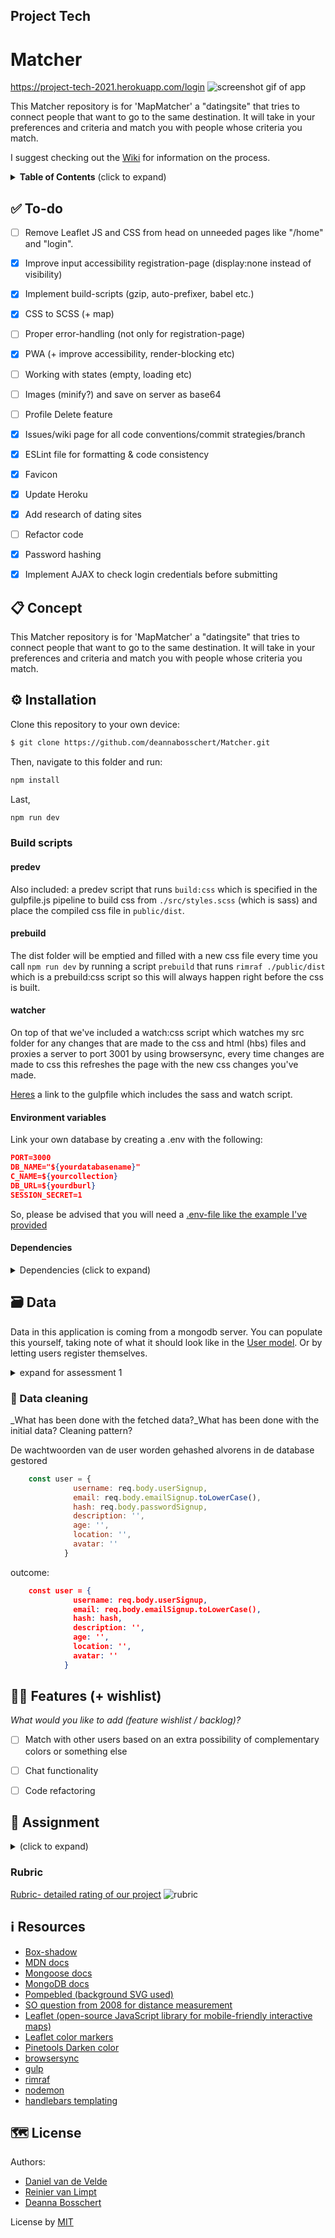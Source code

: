 ## Project Tech

# Matcher
https://project-tech-2021.herokuapp.com/login
![screenshot gif of app](https://cleanshot-cloud-fra.s3.eu-central-1.amazonaws.com/media/8774/O2VNl7CwZtQMg21eYtqWaT1FtR8gJQg8vrc0c7HF.gif?X-Amz-Content-Sha256=UNSIGNED-PAYLOAD&X-Amz-Security-Token=IQoJb3JpZ2luX2VjEHoaDGV1LWNlbnRyYWwtMSJIMEYCIQCGyxCmzK3XDOXdVMGUa6903SfyasFCc%2FZXLXV1PzwadQIhAI1PbVg5v3rA3pMWwx7VeVm7NP89kbuy0xBJ0cNhmpF5Kp8CCEMQABoMOTE5NTE0NDkxNjc0Igz8iMaWVVBIqm9VVCYq%2FAFSI%2Fj7ICPj28%2BWZUbLnxY0N%2BqQRjzmEabsnfoJGTOzu2LviHuzBghneEdIcZ5zfVUPeNNhRtXiNsNJhmB5hux1WakBuO4FtA7eZRiFWU9urE0QSOkZ%2BGj1YCvjlPsqhlMe2dDouQxpZmcprfiHuQT7BCJG0p0JwiRhiPr7sLNrjiqMJ11VW1zpyAIMRnA%2B7ySRKK59sMzbZE8EvbxJyDvqf7LxW8cBAecRnQsR24NvIiWa1Ugo5R42JQT3iz6oKEwEtXvu5lgHp50%2FMxdg%2BRJv29H5lZH8lIs2L0JTXjPxnGhAPqKjOFoY8SLZDhkl4upxdUJHrqpxs%2FfYLcQwmYmnhgY6mQFyiyBqVdGrUtHq1NLqXLj3Pg7%2B4tQE8krXdpsRsZ0wptog1vNj8s3%2BjzLBkg6jSA5qMzodzP766kFXyncGVbrSW1wHZQviHtb4pv0u1axVRRPmX2jPL%2F9jINiszfbQoqO5XJzJBp6dYW5vTLbmDHMrv0BSmZ8GExAvW6xIjW8GEB2MC9JDGcR1yRoD1LhxTxat3XC8PUTC%2Fi0%3D&X-Amz-Algorithm=AWS4-HMAC-SHA256&X-Amz-Credential=ASIA5MF2VVMNHOKAAN7I%2F20210616%2Feu-central-1%2Fs3%2Faws4_request&X-Amz-Date=20210616T094352Z&X-Amz-SignedHeaders=host&X-Amz-Expires=300&X-Amz-Signature=086b409c42db57c871319c9d16e3d29d764a581b6259b648768519f7c51a381a)


This Matcher repository is for 'MapMatcher' a "datingsite" that tries to connect people that want to go to the same destination.
It will take in your preferences and criteria and match you with people whose criteria you match.

I suggest checking out the [Wiki](https://github.com/DanielvandeVelde/Matcher/wiki) for information on the process.  

<details>
  <summary><strong>Table of Contents</strong> (click to expand)</summary>

<!-- toc -->


- [Project Tech](#project-tech)
- [✅ To-do](#-to-do)
- [📋 Concept](#-concept)
- [⚙️ Installation](#-installation)
  - [Build scripts](#build-scripts)
    - [predev](#predev)
    - [prebuild](#prebuild)
    - [watcher](#watcher)
    - [Environment variables](#environment-variables)
    - [Dependencies](#dependencies)
- [🗃 Data](#-data)
  - [🐒 API](#-api)
    - [Properties](#properties)
    - [Rate limiting](#rate-limiting)
  - [💽 Data cleaning](#-data-cleaning)
- [👯🏿‍ Features (+ wishlist)](#-features--wishlist)
- [🏫 Assignment](#-assignment)
  - [Learning goals](#learning-goals)
  - [Goals 🐒](#goals-)
  - [Rubric](#rubric)
- [ℹ️ Resources](#-resources)
- [🗺️ License](#-license)

<!-- tocstop -->

</details>
 
## ✅ To-do
- [ ] Remove Leaflet JS and CSS from head on unneeded pages like "/home" and "login".
- [x] Improve input accessibility registration-page (display:none instead of visibility)
- [x] Implement build-scripts (gzip, auto-prefixer, babel etc.)
- [x] CSS to SCSS (+ map)
- [ ] Proper error-handling (not only for registration-page)
- [x] PWA (+ improve accessibility, render-blocking etc)
- [ ] Working with states (empty, loading etc)
- [ ] Images (minify?) and save on server as base64
- [ ] Profile Delete feature
- [x] Issues/wiki page for all code conventions/commit strategies/branch
- [x] ESLint file for formatting & code consistency
- [x] Favicon
- [x] Update Heroku
- [x] Add research of dating sites
- [ ] Refactor code
- [x] Password hashing
- [x] Implement AJAX to check login credentials before submitting


## 📋 Concept

This Matcher repository is for 'MapMatcher' a "datingsite" that tries to connect people that want to go to the same destination.
It will take in your preferences and criteria and match you with people whose criteria you match.


## ⚙️ Installation
Clone this repository to your own device:
```bash
$ git clone https://github.com/deannabosschert/Matcher.git
```
Then, navigate to this folder and run:

```bash
npm install
```

Last,

```bash
npm run dev
```

### Build scripts
#### predev
Also included: a predev script that runs `build:css` which is specified in the gulpfile.js pipeline to build css from `./src/styles.scss` (which is sass) and place the compiled css file in `public/dist`.

#### prebuild
The dist folder will be emptied and filled with a new css file every time you call `npm run dev` by running a script `prebuild` that runs `rimraf ./public/dist` which is a prebuild:css script so this will always happen right before the css is built.

#### watcher
On top of that we've included a watch:css script which watches my src folder for any changes that are made to the css and html (hbs) files and proxies a server to port 3001 by using browsersync, every time changes are made to css this refreshes the page with the new css changes you've made.

[Heres](https://github.com/ReiniervanLimpt/project-tech-21/blob/main/gulpfile.js) a link to the gulpfile which includes the sass and watch script.


#### Environment variables
Link your own database by creating a .env with the following:

```json
PORT=3000
DB_NAME="${yourdatabasename}"
C_NAME=${yourcollection}
DB_URL=${yourdburl}
SESSION_SECRET=1

```
So, please be advised that you will need a [.env-file like the example I've provided](https://github.com/DanielvandeVelde/Matcher/blob/main/.env.example)


#### Dependencies

<details>
  <summary>Dependencies (click to expand)</summary>
```json
 "devDependencies": {
    "cross-env": "^7.0.2",
    "node-sass": "^4.14.1",
    "node-sass-glob-importer": "^5.3.2",
    "nodemon": "^2.0.2",
    "npm-run-all": "^4.1.5"
  },
  "dependencies": {
    "bcrypt": "^5.0.1",
    "body-parser": "^1.19.0",
    "connect-mongodb-session": "^2.4.1",
    "dotenv": "^8.2.0",
    "ejs": "^3.0.1",
    "express": "^4.17.1",
    "express-liquid": "^0.2.6",
    "express-session": "^1.17.1",
    "fs": "^0.0.1-security",
    "gyp": "^0.5.0",
    "heroku": "^7.2.0",
    "liquidjs": "^9.25.0",
    "mongodb": "^3.6.6",
    "mongoose": "^5.9.10",
    "multer": "^1.4.2",
    "node-fetch": "^2.6.0",
    "node-gyp": "^3.8.0",
    "rebuild": "^0.1.2"
  }
```
</details>


## 🗃 Data

Data in this application is coming from a mongodb server.
You can populate this yourself, taking note of what it should look like in the [User model](https://github.com/DanielvandeVelde/Matcher/blob/main/models/user.js).
Or by letting users register themselves.

<details>
  <summary>expand for assessment 1</summary>

### 🐒 API
_What external data source is featured in your project and what are its properties?_ 


Ik gebruik de ColorAPI, te vinden op https://www.thecolorapi.com/.

Hier haal ik de 'named color' op van de user, en gebruik ik de data van complementaire kleuren als matcher.


#### Properties
- Every color object returned by the API

- Is named (from a matched dataset of over 2000 names+colors) e.g. #24B1E0 == Cerulean
- Has an image URL for demonstration e.g. Cerulean image
- Is transposed into hex, rgb, cmyk, hsl, hsv and XYZ formats
- Is matched to a best-contrst color for text overlay, etc

#### Rate limiting
Niet vermeld!

  </details>
  
  
### 💽 Data cleaning
_What has been done with the fetched data?_What has been done with the initial data? Cleaning pattern?

De wachtwoorden van de user worden gehashed alvorens in de database gestored

```js
    const user = {
              username: req.body.userSignup,
              email: req.body.emailSignup.toLowerCase(),
              hash: req.body.passwordSignup,
              description: '',
              age: '',
              location: '',
              avatar: ''
            }
```

outcome:
```json
    const user = {
              username: req.body.userSignup,
              email: req.body.emailSignup.toLowerCase(),
              hash: hash,
              description: '',
              age: '',
              location: '',
              avatar: ''
            }
```

## 👯🏿‍ Features (+ wishlist)
_What would you like to add (feature wishlist / backlog)?_ 

- [ ] Match with other users based on an extra possibility of complementary colors or something else
- [ ] Chat functionality
- [ ] Code refactoring


## 🏫 Assignment
<details>
  <summary></strong> (click to expand)</summary>
We’ll focus on what it means to be a web developer, the current landscape of that space, and topics such as privacy, security, diversity, inclusion, accessibility, communication and team work.


### Learning goals

- You can design and develop a dynamic matching web application
- You can use version control using Git and GitHub
- You can navigate the terminal and set-up your own development environment
- You can write documentation that other developers understand
- You can explain your code and the cohesion of your application
- You can recognise good quality code, collaborate and review other people's code

### Goals 🐒
- Version control with Git (week 1)
- Write docs in markdown (week 1)
- Navigate the command line (week 2)
- Code quality and linting (week 3)
- Review code and understand code quality (week 4)
- Collaborate on GitHub with other developers (week 5)
- Learn about production environments and deployment (week 6)
- Learn about privacy and security issues (week 7+)

</details>

### Rubric

[Rubric- detailed rating of our project](https://github.com/deannabosschert/Matcher/wiki/Rubric)
![rubric](https://github.com/deannabosschert/Matcher/blob/main/src/img/rubric.png)


## ℹ️ Resources

- [Box-shadow](https://www.cssmatic.com/box-shadow)
- [MDN docs](https://developer.mozilla.org/en-US/)
- [Mongoose docs](https://mongoosejs.com/docs/api.html)
- [MongoDB docs](https://docs.mongodb.com/v4.0/reference/operator/query/)
- [Pompebled (background SVG used)](https://en.wikipedia.org/wiki/Seeblatt#/media/File:Pompebled.svg)
- [SO question from 2008 for distance measurement](https://stackoverflow.com/a/21623206)
- [Leaflet (open-source JavaScript library for mobile-friendly interactive maps)](https://leafletjs.com/)
- [Leaflet color markers](https://github.com/pointhi/leaflet-color-markers)
- [Pinetools Darken color](https://pinetools.com/darken-color)
- [browsersync](https://www.npmjs.com/package/browser-sync)
- [gulp](https://www.npmjs.com/package/gulp)
- [rimraf](https://www.npmjs.com/package/rimraf)
- [nodemon](https://www.npmjs.com/package/nodemon)
- [handlebars templating](https://www.npmjs.com/package/express-handlebars)

## 🗺️ License

Authors: 
- [Daniel van de Velde](https://github.com/deannabosschert)
- [Reinier van Limpt](https://github.com/deannabosschert)
- [Deanna Bosschert](https://github.com/deannabosschert)



License by
[MIT](https://github.com/deannabosschert/project/blob/master/LICENSE)

